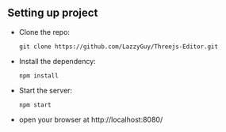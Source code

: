 
## Setting up project
* Clone the repo:
  ```
  git clone https://github.com/LazzyGuy/Threejs-Editor.git
  ```
* Install the dependency:
  ```
  npm install
  ```
* Start the server:
  ```
  npm start
  ```
* open your browser at http://localhost:8080/
